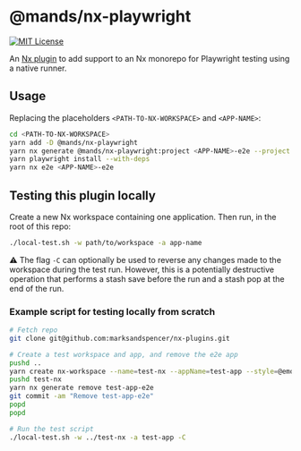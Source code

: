 # @mands/nx-playwright

[![MIT License](https://img.shields.io/github/license/marksandspencer/nx-plugins)](https://github.com/marksandspencer/nx-plugins/blob/main/LICENSE.md)

An [Nx plugin](https://nx.dev/packages/nx-plugin) to add support to an Nx monorepo for
Playwright testing using a native runner.

## Usage

Replacing the placeholders `<PATH-TO-NX-WORKSPACE>` and `<APP-NAME>`:

```sh
cd <PATH-TO-NX-WORKSPACE>
yarn add -D @mands/nx-playwright
yarn nx generate @mands/nx-playwright:project <APP-NAME>-e2e --project <APP-NAME>
yarn playwright install --with-deps
yarn nx e2e <APP-NAME>-e2e
```

## Testing this plugin locally

Create a new Nx workspace containing one application. Then run, in the root of this repo:

```sh
./local-test.sh -w path/to/workspace -a app-name
```

⚠️ The flag `-C` can optionally be used to reverse any changes made to the workspace during the test run.
However, this is a potentially destructive operation that performs a stash save before the run and
a stash pop at the end of the run.

### Example script for testing locally from scratch

```bash
# Fetch repo
git clone git@github.com:marksandspencer/nx-plugins.git

# Create a test workspace and app, and remove the e2e app
pushd ..
yarn create nx-workspace --name=test-nx --appName=test-app --style=@emotion/styled --preset=next --nxCloud=false --interactive=false
pushd test-nx
yarn nx generate remove test-app-e2e
git commit -am "Remove test-app-e2e"
popd
popd

# Run the test script
./local-test.sh -w ../test-nx -a test-app -C
```
